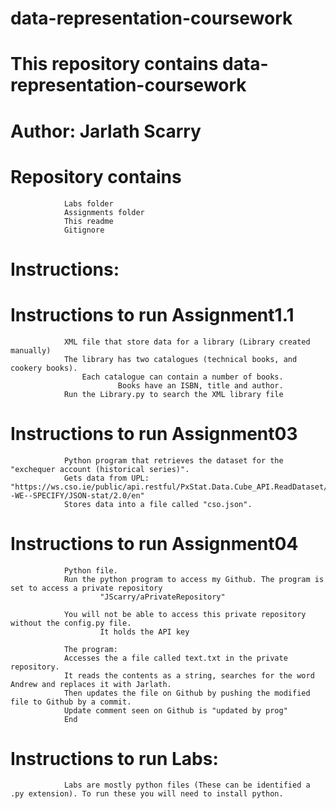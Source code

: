 # data-representation-coursework

# This repository contains data-representation-coursework

# Author: Jarlath Scarry

# Repository contains 
                Labs folder
                Assignments folder
                This readme
                Gitignore

# Instructions: 

# Instructions to run Assignment1.1
                XML file that store data for a library (Library created manually)
                The library has two catalogues (technical books, and cookery books).
                    Each catalogue can contain a number of books. 
                            Books have an ISBN, title and author.
                Run the Library.py to search the XML library file
                

# Instructions to run Assignment03
                Python program that retrieves the dataset for the "exchequer account (historical series)".
                Gets data from UPL: "https://ws.cso.ie/public/api.restful/PxStat.Data.Cube_API.ReadDataset/WHAT--WE--SPECIFY/JSON-stat/2.0/en"
                Stores data into a file called "cso.json".

# Instructions to run Assignment04
                Python file. 
                Run the python program to access my Github. The program is set to access a private repository 
                        "JScarry/aPrivateRepository"
                
                You will not be able to access this private repository without the config.py file.
                        It holds the API key

                The program:
                Accesses the a file called text.txt in the private repository.
                It reads the contents as a string, searches for the word Andrew and replaces it with Jarlath.
                Then updates the file on Github by pushing the modified file to Github by a commit.
                Update comment seen on Github is "updated by prog"
                End

# Instructions to run Labs:
                Labs are mostly python files (These can be identified a .py extension). To run these you will need to install python.
                


